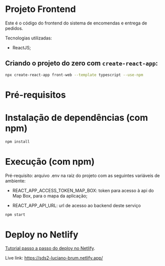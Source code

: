 # Projeto Frontend

Este é o código do frontend do sistema de encomendas e entrega de pedidos. 

Tecnologias utilizadas:

- ReactJS;

## Criando o projeto do zero com `create-react-app`:

```bash
npx create-react-app front-web --template typescript --use-npm
```

# Pré-requisitos

# Instalação de dependências (com npm)

```bash 
npm install
```

# Execução (com npm)

Pré-requisito: arquivo .env na raíz do projeto com as seguintes variáveis de ambiente:

- REACT_APP_ACCESS_TOKEN_MAP_BOX: token para acesso à api do Map Box, para o mapa da aplicação;

- REACT_APP_API_URL: url de acesso ao backend deste serviço

```bash 
npm start
```

# Deploy no Netlify

[Tutorial passo a passo do deploy no Netlify](https://www.netlify.com/blog/2016/09/29/a-step-by-step-guide-deploying-on-netlify/).

Live link: https://sds2-luciano-brum.netlify.app/
